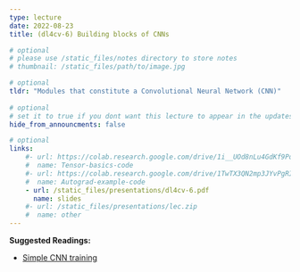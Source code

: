 ```yaml
---
type: lecture
date: 2022-08-23
title: (dl4cv-6) Building blocks of CNNs

# optional
# please use /static_files/notes directory to store notes
# thumbnail: /static_files/path/to/image.jpg 

# optional
tldr: "Modules that constitute a Convolutional Neural Network (CNN)"
  
# optional
# set it to true if you dont want this lecture to appear in the updates section
hide_from_announcments: false

# optional
links: 
    #- url: https://colab.research.google.com/drive/1i__UOd8nLu4GdKf9PoT_w3ORVvGcgQAq?usp=sharing
    #  name: Tensor-basics-code
    #- url: https://colab.research.google.com/drive/1TwTX3QN2mp3JYvPgRIpUzkiHjKOA0aM_?usp=sharing
    #  name: Autograd-example-code
    - url: /static_files/presentations/dl4cv-6.pdf
      name: slides
    #- url: /static_files/presentations/lec.zip
    #  name: other
---
```

**Suggested Readings:**
- [Simple CNN training](https://github.com/puzzler10/simple_pytorch_cnn/blob/master/cifar10_cnn.ipynb)

